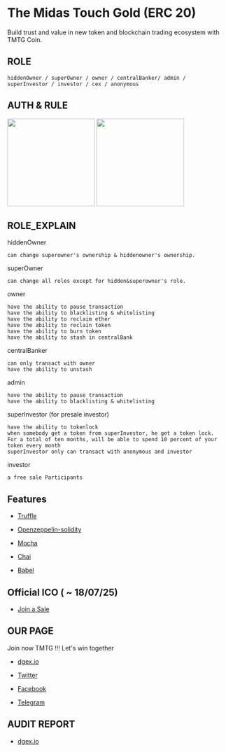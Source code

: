 # The Midas Touch Gold (ERC 20)
Build trust and value in new token and blockchain trading ecosystem with TMTG Coin.

## ROLE
```
hiddenOwner / superOwner / owner / centralBanker/ admin / superInvestor / investor / cex / anonymous
```
## AUTH & RULE
<div>
    <img width="200" src="https://user-images.githubusercontent.com/30589585/42782228-39503144-8983-11e8-8ae9-513a039f4d41.PNG">
    <img width="200" src="https://user-images.githubusercontent.com/30589585/42782258-558014c4-8983-11e8-90ed-3ede71f33287.PNG">

</div>

## ROLE_EXPLAIN


hiddenOwner
```
can change superowner's ownership & hiddenowner's ownership.
```

superOwner
```
can change all roles except for hidden&superowner's role. 
```

owner
```
have the ability to pause transaction 
have the ability to blacklisting & whitelisting
have the ability to reclaim ether
have the ability to reclain token
have the ability to burn token
have the ability to stash in centralBank
```

centralBanker
```
can only transact with owner
have the ability to unstash 
```

admin

```
have the ability to pause transaction
have the ability to blacklisting & whitelisting
```

superInvestor (for presale investor)

```
have the ability to tokenlock
when somebody get a token from superInvestor, he get a token lock.
For a total of ten months, will be able to spend 10 percent of your token every month
superInvestor only can transact with anonymous and investor
```

investor
```
a free sale Participants 
```

## Features 

* [Truffle](https://github.com/trufflesuite/truffle) 

* [Openzeppelin-solidity](https://github.com/OpenZeppelin/openzeppelin-solidity) 

* [Mocha](https://github.com/mochajs/mocha) 

* [Chai](https://github.com/chaijs/chai) 

* [Babel](https://github.com/babel/babel) 

## Official ICO ( ~ 18/07/25) 
* [Join a Sale](https://ico.dgex.io) 

## OUR PAGE
Join now TMTG !!! Let's win together

* [dgex.io](https://dgex.io) 

* [Twitter](https://twitter.com/tmtgdge)

* [Facebook](https://www.facebook.com/TheMidasTouchGold) 

* [Telegram](t.me/themidastoucgold) 


## AUDIT REPORT

* [dgex.io](https://dgex.io) 